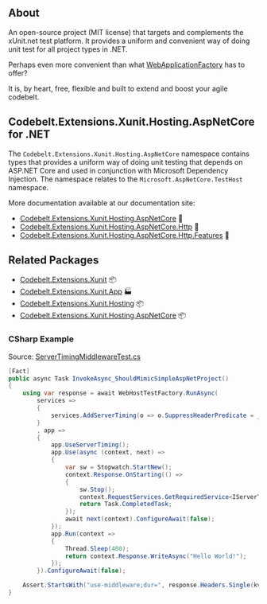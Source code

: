 ## About

An open-source project (MIT license) that targets and complements the xUnit.net test platform. It provides a uniform and convenient way of doing unit test for all project types in .NET.

Perhaps even more convenient than what [WebApplicationFactory](https://learn.microsoft.com/en-us/dotnet/api/microsoft.aspnetcore.mvc.testing.webapplicationfactory-1) has to offer?

It is, by heart, free, flexible and built to extend and boost your agile codebelt.

## **Codebelt.Extensions.Xunit.Hosting.AspNetCore** for .NET

The `Codebelt.Extensions.Xunit.Hosting.AspNetCore` namespace contains types that provides a uniform way of doing unit testing that depends on ASP.NET Core and used in conjunction with Microsoft Dependency Injection. The namespace relates to the `Microsoft.AspNetCore.TestHost` namespace.

More documentation available at our documentation site:

- [Codebelt.Extensions.Xunit.Hosting.AspNetCore](https://xunit.codebelt.net/api/Codebelt.Extensions.Xunit.Hosting.AspNetCore.html) 🔗
- [Codebelt.Extensions.Xunit.Hosting.AspNetCore.Http](https://xunit.codebelt.net/api/Codebelt.Extensions.Xunit.Hosting.AspNetCore.Http.html) 🔗
- [Codebelt.Extensions.Xunit.Hosting.AspNetCore.Http.Features](https://xunit.codebelt.net/api/Codebelt.Extensions.Xunit.Hosting.AspNetCore.Http.Features.html) 🔗

## Related Packages

* [Codebelt.Extensions.Xunit](https://www.nuget.org/packages/Codebelt.Extensions.Xunit/) 📦
* [Codebelt.Extensions.Xunit.App](https://www.nuget.org/packages/Codebelt.Extensions.Xunit.App/) 🏭
* [Codebelt.Extensions.Xunit.Hosting](https://www.nuget.org/packages/Codebelt.Extensions.Xunit.Hosting/) 📦
* [Codebelt.Extensions.Xunit.Hosting.AspNetCore](https://www.nuget.org/packages/Codebelt.Extensions.Xunit.Hosting.AspNetCore/) 📦

### CSharp Example

Source: [ServerTimingMiddlewareTest.cs](https://github.com/gimlichael/Cuemon/blob/main/test/Cuemon.AspNetCore.Tests/Diagnostics/ServerTimingMiddlewareTest.cs)

```csharp
[Fact]
public async Task InvokeAsync_ShouldMimicSimpleAspNetProject()
{
    using var response = await WebHostTestFactory.RunAsync(
        services =>
        {
            services.AddServerTiming(o => o.SuppressHeaderPredicate = _ => false);
        }
        , app =>
        {
            app.UseServerTiming();
            app.Use(async (context, next) =>
            {
                var sw = Stopwatch.StartNew();
                context.Response.OnStarting(() =>
                {
                    sw.Stop();
                    context.RequestServices.GetRequiredService<IServerTiming>().AddServerTiming("use-middleware", sw.Elapsed);
                    return Task.CompletedTask;
                });
                await next(context).ConfigureAwait(false);
            });
            app.Run(context =>
            {
                Thread.Sleep(400);
                return context.Response.WriteAsync("Hello World!");
            });
        }).ConfigureAwait(false);

    Assert.StartsWith("use-middleware;dur=", response.Headers.Single(kvp => kvp.Key == ServerTiming.HeaderName).Value.FirstOrDefault());
}
```
